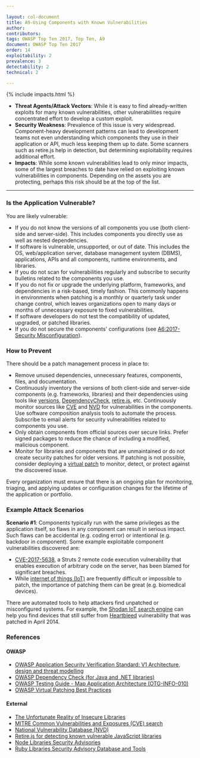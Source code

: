 ```yaml
---

layout: col-document
title: A9-Using Components with Known Vulnerabilities
author:
contributors:
tags: OWASP Top Ten 2017, Top Ten, A9
document: OWASP Top Ten 2017
order: 14
exploitability: 2
prevalence: 3
detectability: 2
technical: 2

---
```


{% include impacts.html %}

* **Threat Agents/Attack Vectors**: While it is easy to find already-written exploits for many known vulnerabilities, other vulnerabilities require concentrated effort to develop a custom exploit. 
* **Security Weakness**: Prevalence of this issue is very widespread. Component-heavy development patterns can lead to development teams not even understanding which components they use in their application or API, much less keeping them up to date.
Some scanners such as retire.js help in detection, but determining exploitability requires additional effort.
* **Impacts**: While some known vulnerabilities lead to only minor impacts, some of the largest breaches to date have relied on exploiting known vulnerabilities in components. Depending on the assets you are protecting, perhaps this risk should be at the top of the list.

---

### Is the Application Vulnerable?

You are likely vulnerable:

* If you do not know the versions of all components you use (both client-side and server-side). This includes components you directly use as well as nested dependencies.
* If software is vulnerable, unsupported, or out of date. This includes the OS, web/application server, database management system (DBMS), applications, APIs and all components, runtime environments, and libraries.
* If you do not scan for vulnerabilities regularly and subscribe to security bulletins related to the components you use.
* If you do not fix or upgrade the underlying platform, frameworks, and dependencies in a risk-based, timely fashion. This commonly happens in environments when patching is a monthly or quarterly task under change control, which leaves organizations open to many days or months of unnecessary exposure to fixed vulnerabilities.
* If software developers do not test the compatibility of updated, upgraded, or patched libraries.
* If you do not secure the components' configurations (see  [A6:2017-Security Misconfiguration](Top_10-2017_A6-Security_Misconfiguration)).

### How to Prevent

There should be a patch management process in place to:

* Remove unused dependencies, unnecessary features, components, files, and documentation.
* Continuously inventory the versions of both client-side and server-side components (e.g. frameworks, libraries) and their dependencies using tools like [versions](http://www.mojohaus.org/versions-maven-plugin/), [DependencyCheck](/www-project-dependency-check), [retire.js](https://github.com/retirejs/retire.js/), etc. Continuously monitor sources like [CVE](https://cve.mitre.org/) and [NVD](https://nvd.nist.gov/) for vulnerabilities in the components. Use software composition analysis tools to automate the process. Subscribe to email alerts for security vulnerabilities related to components you use.
* Only obtain components from official sources over secure links. Prefer signed packages to reduce the chance of including a modified, malicious component.
* Monitor for libraries and components that are unmaintained or do not create security patches for older versions. If patching is not possible, consider deploying a [virtual patch](/www-community/Virtual_Patching_Best_Practices) to monitor, detect, or protect against the discovered issue.

Every organization must ensure that there is an ongoing plan for monitoring, triaging, and applying updates or configuration changes for the lifetime of the application or portfolio.

### Example Attack Scenarios

**Scenario #1**: Components typically run with the same privileges as the application itself, so flaws in any component can result in serious impact. Such flaws can be accidental (e.g. coding error) or intentional (e.g. backdoor in component). Some example exploitable component vulnerabilities discovered are:

* [CVE-2017-5638](https://cve.mitre.org/cgi-bin/cvename.cgi?name=CVE-2017-5638), a Struts 2 remote code execution vulnerability that enables execution of arbitrary code on the server, has been blamed for significant breaches.
* While [internet of things (IoT)](https://en.wikipedia.org/wiki/Internet_of_things) are frequently difficult or impossible to patch, the importance of patching them can be great (e.g. biomedical devices).

There are automated tools to help attackers find unpatched or misconfigured systems. For example, the [Shodan IoT search engine](https://www.shodan.io/report/89bnfUyJ) can help you find devices that still suffer from [Heartbleed](https://en.wikipedia.org/wiki/Heartbleed) vulnerability that was patched in April 2014.

### References

#### OWASP

* [OWASP Application Security Verification Standard: V1 Architecture, design and threat modelling](/www-project-application-security-verification-standard)
* [OWASP Dependency Check (for Java and .NET libraries)](/www-project-dependency-check)
* [OWASP Testing Guide - Map Application Architecture (OTG-INFO-010)](/www-project-testing)
* [OWASP Virtual Patching Best Practices](/www-community/Virtual_Patching_Best_Practices)

#### External

* [The Unfortunate Reality of Insecure Libraries](https://cdn2.hubspot.net/hub/203759/file-1100864196-pdf/docs/Contrast_-_Insecure_Libraries_2014.pdf)
* [MITRE Common Vulnerabilities and Exposures (CVE) search](https://www.cvedetails.com/version-search.php)
* [National Vulnerability Database (NVD)](https://nvd.nist.gov/)
* [Retire.js for detecting known vulnerable JavaScript libraries](https://github.com/retirejs/retire.js/)
* [Node Libraries Security Advisories](https://nodesecurity.io/advisories)
* [Ruby Libraries Security Advisory Database and Tools](https://rubysec.com/)